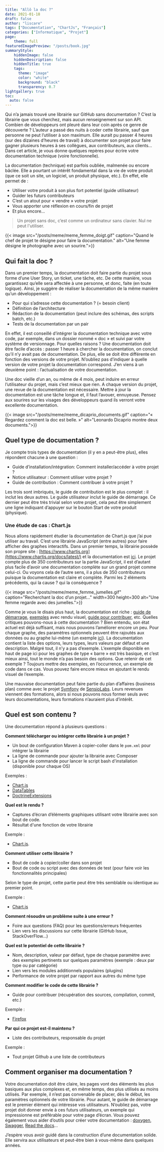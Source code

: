```yaml
---
title: "Allô la doc ?"
date: 2021-01-18
draft: false
author: "liscare"
tags: ["Documentation", "ChartJs", "Français"]
categories: ["Informatique", "Projet"]
page:
    theme: full
featuredImagePreview: "/posts/book.jpg"
summaryStyle:
    hiddenImage: false
    hiddenDescription: false
    hiddenTitle: true
    tags:
      theme: "image"
      color: "white"
      background: "black"
      transparency: 0.7
lightgallery: true
toc:
  auto: false
---
```


Qui n’a jamais trouvé une librairie sur GitHub sans documentation ? C’est la librairie que vous cherchez, mais aucun renseignement sur son API. Combien de développeurs ont pleuré dans leur coin après ce genre de découverte ? L’auteur a passé des nuits à coder cette librairie, sauf que personne ne peut l’utiliser à son maximum. Elle aurait pu passer 4 heures (sur des dizaines d’heures de travail) à documenter son projet pour faire gagner plusieurs heures à ses collègues, aux contributeurs, aux clients… Dans cet article, je vous donne quelques repères pour écrire votre documentation technique (voire fonctionnelle).

La documentation (technique) est parfois oubliée, malmenée ou encore bâclée. Elle a pourtant un intérêt fondamental dans la vie de votre produit (que ce soit un site, un logiciel, un produit physique, etc.). En effet, elle permet de :

- Utiliser votre produit à son plus fort potentiel (guide utilisateur)
- Guider les futurs contributeurs
- C’est un atout pour « vendre » votre projet
- Vous apporter une réflexion en cours/fin de projet
- Et plus encore…

> Un projet sans doc, c’est comme un ordinateur sans clavier. Nul ne peut l'utiliser.

{{< image src="/posts/meme/meme_femme_doigt.gif" caption="Quand le chef de projet te désigne pour faire la documentation." alt="Une femme désigne le photographe avec un sourire.">}}

## Qui fait la doc ?

Dans un premier temps, la documentation doit faire partie du projet sous forme d’une User Story, un ticket, une tâche, etc. De cette manière, vous garantissez qu’elle sera affectée à une personne, et donc, faite (en toute logique). Ainsi, je suggère de réaliser la documentation de la même manière qu’un développement :

- Pour qui s’adresse cette documentation ? (= besoin client)
- Définition de l’architecture
- Rédaction de la documentation (peut inclure des schémas, des scripts batch, etc.)
- Tests de la documentation par un pair

En effet, il est conseillé d’intégrer la documentation technique avec votre code, par exemple, dans un dossier nommé « doc » et suivi par votre système de versionnage. Pour quelles raisons ? Une documentation doit être facile d’accès : passer 1 heure à chercher la documentation, on conclut qu’il n’y avait pas de documentation. De plus, elle se doit être différente en fonction des versions de votre projet. N’oubliez pas d’indiquer à quelle version de votre projet la documentation correspond. J’en viens à un deuxième point : l’actualisation de votre documentation.

Une doc vieille d’un an, ou même de 4 mois, peut induire en erreur l’utilisateur du projet, mais c’est mieux que rien. A chaque version du projet, une revue de la documentation est nécessaire. Mettre à jour la documentation est une tâche longue et, il faut l’avouer, ennuyeuse. Pensez aux sourires sur les visages des développeurs quand ils verront votre excellente documentation.

{{< image src="/posts/meme/meme_dicaprio_documents.gif" caption="« Regardez comment la doc est belle. »" alt="Leonardo Dicaprio montre deux documents.">}}

## Quel type de documentation ?

Je compte trois types de documentation (il y en a peut-être plus), elles répondent chacune à une question :

- Guide d’installation/intégration: Comment installer/accéder à votre projet ?
- Notice utilisateur : Comment utiliser votre projet ?
- Guide de contribution : Comment contribuer à votre projet ?

Les trois sont imbriqués, le guide de contribution est le plus complet : il inclut les deux autres. Le guide utilisateur inclut le guide de démarrage. Ce dernier peut être très trivial selon votre projet, cela peut être simplement une ligne indiquant d’appuyer sur le bouton Start de votre produit (physique).

### Une étude de cas : Chart.js

Nous allons rapidement étudier la documentation de Chart.js que j’ai pue utiliser au travail. C’est une librairie JavaScript (entre autres) pour faire afficher des graphes interactifs. Dans un premier temps, la librairie possède son propre site : [https://www.chartjs.org](https://www.chartjs.org/docs/latest/) et la documentation est [ici](https://www.chartjs.org/docs/latest/). Le projet compte plus de 350 contributeurs sur la partie JavaScript, il est d’autant plus facile d’avoir une documentation complète sur un grand projet comme celui-ci. Ou voyons cela de l’autre sens, il a plus de 350 contributeurs puisque la documentation est claire et complète. Parmi les 2 éléments précédents, qui la cause ? qui la conséquence ?

{{< image src="/posts/meme/meme_femme_jumelles.gif" caption="Recherchant la doc d’un projet..." width=300 height=300 alt="Une femme regarde avec des jumelles.">}}

Comme je vous le disais plus haut, la documentation est riche : [guide de démarrage](https://www.chartjs.org/docs/latest/getting-started/), [exemples](https://www.chartjs.org/docs/latest/charts/bar.html) avec rendu visuel, [guide pour contribuer](https://www.chartjs.org/docs/latest/developers/contributing.html), etc. Quelles critiques pouvons-nous à cette documentation ? Bien entendu, son état actuel est déjà suffisant, mais nous pouvons l’améliorer encore un peu. Pour chaque graphe, des paramètres optionnels peuvent être rajoutés aux données ou au graphe lui-même (un exemple [ici](https://www.chartjs.org/docs/latest/charts/bar.html#dataset-configuration)). La documentation contient la liste des options, leurs types, leurs valeurs par défaut et une description. Malgré tout, il n’y a pas d’exemple. L’exemple disponible en haut de page ici pour les graphes de type « barre » est très basique, et c’est mieux ainsi, tout le monde n’a pas besoin des options. Que retenir de cet exemple ? Toujours mettre des exemples, en l’occurrence, un exemple de code dans ce cas. Vous pouvez faire encore mieux en ajoutant le rendu visuel de l’exemple.

Une mauvaise documentation peut faire partie du plan d’affaires (business plan) comme avec le projet [Symfony](https://symfony.com/) de [SensioLabs](https://sensiolabs.com/). Leurs revenues viennent des formations, alors si nous pouvons nous former seuls avec leurs documentations, leurs formations n’auraient plus d’intérêt.

## Quel est son contenu ?

Une documentation répond à plusieurs questions :

**Comment télécharger ou intégrer cette librairie à un projet ?**

- Un bout de configuration Maven à copier-coller dans le `pom.xml` pour intégrer la librairie
- La ligne de commande pour ajouter la librairie avec Composer
- La ligne de commande pour lancer le script bash d'installation (disponible pour chaque OS)

Exemples :
- [Chart.js](https://www.chartjs.org/docs/latest/getting-started/)
- [DataTables](https://www.datatables.net/manual/installation)
- [DoctrineExtensions](https://github.com/beberlei/DoctrineExtensions#installation)

**Quel est le rendu ?**

- Captures d’écran d’éléments graphiques utilisant votre librairie avec son bout de code.
- Résultat d'une fonction de votre librairie

Exemple :
- [Chart.js](https://www.chartjs.org/docs/latest/charts/line.html).

**Comment utiliser cette librairie ?**

- Bout de code à copier/coller dans son projet
- Bout de code ou script avec des données de test (pour faire voir les fonctionnalités principales)

Selon le type de projet, cette partie peut être très semblable ou identique au premier point.

Exemple :
- [Chart.js](https://www.chartjs.org/docs/latest/getting-started/)

**Comment résoudre un problème suite à une erreur ?**

- Foire aux questions (FAQ) pour les questions/erreurs fréquentes
- Lien vers les discussions sur cette librairie (GitHub Issue, StackOverFlow…)

**Quel est le potentiel de cette librairie ?**

- Nom, description, valeur par défaut, type de chaque paramètre avec des exemples pertinents sur quelques paramètres (exemple : deux par type ou par catégorie)
- Lien vers les modules additionnels populaires (plugins)
- Performance de votre projet par rapport aux autres du même type

**Comment modifier le code de cette librairie ?**

- Guide pour contribuer (récupération des sources, compilation, commit, etc.)

Exemple :
- [Firefox](https://developer.mozilla.org/en-US/docs/Mozilla/Developer_guide/Introduction)

**Par qui ce projet est-il maintenu ?**

- Liste des contributeurs, responsable du projet

Exemple :
- Tout projet Github a une liste de contributeurs

## Comment organiser ma documentation ?

Votre documentation doit être claire, les pages vont des éléments les plus basiques aux plus complexes et, en même temps, des plus utilisés au moins utilisés. Par exemple, il n’est pas convenable de placer, dès le début, les paramètres optionnels de votre librairie. Pour autant, le guide de démarrage est le premier élément qui intéresse vos utilisateurs. N’oubliez pas, votre projet doit donner envie à ces futurs utilisateurs, un exemple qui impressionne est préférable pour votre page d’écran. Vous pouvez également vous aider d’outils pour créer votre documentation : [doxygen](github.com/doxygen/doxygen), [Swagger](https://swagger.io/), [Read the docs](https://readthedocs.org/)…


J’espère vous avoir guidé dans la construction d’une documentation solide. Elle servira aux utilisateurs et peut-être bien à vous-même dans quelques années.